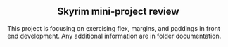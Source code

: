 <h2 align="center">
Skyrim mini-project review
</h2>

<p>
This project is focusing on exercising flex, margins, and paddings in front end development. Any additional information are in folder documentation.
</p>

<p  align="center">